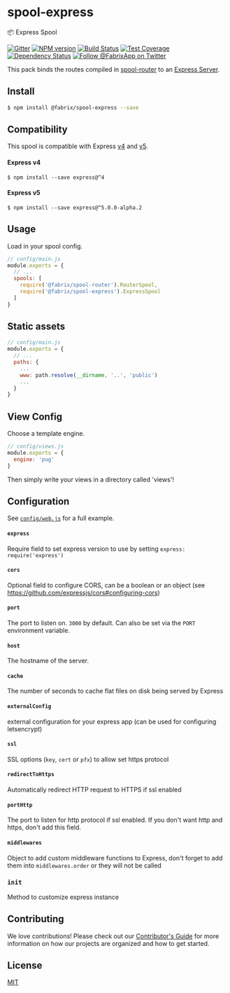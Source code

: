 # spool-express
:package: Express Spool

[![Gitter][gitter-image]][gitter-url]
[![NPM version][npm-image]][npm-url]
[![Build Status][ci-image]][ci-url]
[![Test Coverage][coverage-image]][coverage-url]
[![Dependency Status][daviddm-image]][daviddm-url]
[![Follow @FabrixApp on Twitter][twitter-image]][twitter-url]

This pack binds the routes compiled in [spool-router](https://github.com/fabrix-app/spool-router)
to an [Express Server](http://expressjs.com/en/api.html). 

## Install

```sh
$ npm install @fabrix/spool-express --save
```

## Compatibility

This spool is compatible with Express [v4](http://expressjs.com/en/4x/api.html) and [v5](https://github.com/expressjs/express/tree/5.0).

#### Express v4

```
$ npm install --save express@^4
```

#### Express v5

```
$ npm install --save express@^5.0.0-alpha.2
```

## Usage
Load in your spool config.

```js
// config/main.js
module.exports = {
  // ...
  spools: [
    require('@fabrix/spool-router').RouterSpool,
    require('@fabrix/spool-express').ExpressSpool
  ]
}
```

## Static assets
```js
// config/main.js
module.exports = {
  // ...
  paths: {
    ...
    www: path.resolve(__dirname, '..', 'public')
    ...
  }
}
```

## View Config
Choose a template engine.

```js
// config/views.js
module.exports = {
  engine: 'pug'
}
```

Then simply write your views in a directory called 'views'!

## Configuration

See [`config/web.js`](https://github.com/fabrix-app/spool-express/blob/master/archetype/config/web.js) for a full example.

#### `express`
Require field to set express version to use by setting `express: require('express')`

#### `cors`
Optional field to configure CORS, can be a boolean or an object (see https://github.com/expressjs/cors#configuring-cors)

#### `port`
The port to listen on. `3000` by default. Can also be set via the `PORT` environment variable.

#### `host`
The hostname of the server.

#### `cache`
The number of seconds to cache flat files on disk being served by Express

#### `externalConfig`
external configuration for your express app (can be used for configuring letsencrypt)

#### `ssl`
SSL options (`key`, `cert` or `pfx`) to allow set https protocol

#### `redirectToHttps`
Automatically redirect HTTP request to HTTPS if ssl enabled

#### `portHttp`
The port to listen for http protocol if ssl enabled. If you don't want http and https, don't add this field.

#### `middlewares`
Object to add custom middleware functions to Express, don't forget to add them into `middlewares.order` or they will not be called

### `init`
Method to customize express instance

## Contributing
We love contributions! Please check out our [Contributor's Guide](https://github.com/fabrix-app/fabrix/blob/master/.github/CONTRIBUTING.md) for more
information on how our projects are organized and how to get started.

## License
[MIT](https://github.com/fabrix-app/spool-express/blob/master/LICENSE)

[fabrix-image]: http://i.imgur.com/zfT2NEv.png
[fabrix-url]: http://fabrix.app
[npm-image]: https://img.shields.io/npm/v/@fabrix/spool-express.svg?style=flat-square
[npm-url]: https://npmjs.org/package/@fabrix/spool-express
[ci-image]: https://img.shields.io/circleci/project/github/fabrix-app/spool-express/master.svg
[ci-url]: https://circleci.com/gh/fabrix-app/spool-express/tree/master
[daviddm-image]: http://img.shields.io/david/fabrix-app/spool-express.svg?style=flat-square
[daviddm-url]: https://david-dm.org/fabrix-app/spool-express
[gitter-image]: http://img.shields.io/badge/+%20GITTER-JOIN%20CHAT%20%E2%86%92-1DCE73.svg?style=flat-square
[gitter-url]: https://gitter.im/fabrix-app/fabrix
[twitter-image]: https://img.shields.io/twitter/follow/FabrixApp.svg?style=social
[twitter-url]: https://twitter.com/FabrixApp
[coverage-image]: https://img.shields.io/codeclimate/coverage/github/fabrix-app/spool-express.svg?style=flat-square
[coverage-url]: https://codeclimate.com/github/fabrix-app/spool-express/coverage

